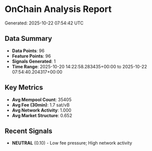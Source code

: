 # OnChain Analysis Report
Generated: 2025-10-22 07:54:42 UTC

## Data Summary
- **Data Points**: 96
- **Feature Points**: 96
- **Signals Generated**: 1
- **Time Range**: 2025-10-20 14:22:58.283435+00:00 to 2025-10-22 07:54:40.204317+00:00

## Key Metrics
- **Avg Mempool Count**: 35405
- **Avg Fee (30min)**: 1.7 sat/vB
- **Avg Network Activity**: 1.000
- **Avg Market Structure**: 0.652

## Recent Signals
- **NEUTRAL** (0.10) - Low fee pressure; High network activity
